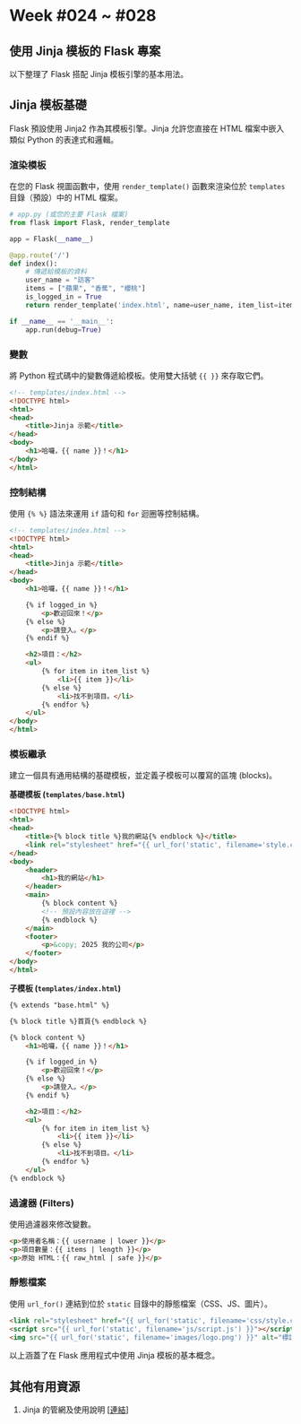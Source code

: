 # Week #024 ~ #028

## 使用 Jinja 模板的 Flask 專案

以下整理了 Flask 搭配 Jinja 模板引擎的基本用法。

## Jinja 模板基礎

Flask 預設使用 Jinja2 作為其模板引擎。Jinja 允許您直接在 HTML 檔案中嵌入類似 Python 的表達式和邏輯。

### 渲染模板

在您的 Flask 視圖函數中，使用 `render_template()` 函數來渲染位於 `templates` 目錄（預設）中的 HTML 檔案。

```python
# app.py (或您的主要 Flask 檔案)
from flask import Flask, render_template

app = Flask(__name__)

@app.route('/')
def index():
    # 傳遞給模板的資料
    user_name = "訪客"
    items = ["蘋果", "香蕉", "櫻桃"]
    is_logged_in = True
    return render_template('index.html', name=user_name, item_list=items, logged_in=is_logged_in)

if __name__ == '__main__':
    app.run(debug=True)
```

### 變數

將 Python 程式碼中的變數傳遞給模板。使用雙大括號 `{{ }}` 來存取它們。

```html
<!-- templates/index.html -->
<!DOCTYPE html>
<html>
<head>
    <title>Jinja 示範</title>
</head>
<body>
    <h1>哈囉，{{ name }}！</h1>
</body>
</html>
```

### 控制結構

使用 `{% %}` 語法來運用 `if` 語句和 `for` 迴圈等控制結構。

```html
<!-- templates/index.html -->
<!DOCTYPE html>
<html>
<head>
    <title>Jinja 示範</title>
</head>
<body>
    <h1>哈囉，{{ name }}！</h1>

    {% if logged_in %}
        <p>歡迎回來！</p>
    {% else %}
        <p>請登入。</p>
    {% endif %}

    <h2>項目：</h2>
    <ul>
        {% for item in item_list %}
            <li>{{ item }}</li>
        {% else %}
            <li>找不到項目。</li>
        {% endfor %}
    </ul>
</body>
</html>
```

### 模板繼承

建立一個具有通用結構的基礎模板，並定義子模板可以覆寫的區塊 (blocks)。

**基礎模板 (`templates/base.html`)**
```html
<!DOCTYPE html>
<html>
<head>
    <title>{% block title %}我的網站{% endblock %}</title>
    <link rel="stylesheet" href="{{ url_for('static', filename='style.css') }}">
</head>
<body>
    <header>
        <h1>我的網站</h1>
    </header>
    <main>
        {% block content %}
        <!-- 預設內容放在這裡 -->
        {% endblock %}
    </main>
    <footer>
        <p>&copy; 2025 我的公司</p>
    </footer>
</body>
</html>
```

**子模板 (`templates/index.html`)**
```html
{% extends "base.html" %}

{% block title %}首頁{% endblock %}

{% block content %}
    <h1>哈囉，{{ name }}！</h1>

    {% if logged_in %}
        <p>歡迎回來！</p>
    {% else %}
        <p>請登入。</p>
    {% endif %}

    <h2>項目：</h2>
    <ul>
        {% for item in item_list %}
            <li>{{ item }}</li>
        {% else %}
            <li>找不到項目。</li>
        {% endfor %}
    </ul>
{% endblock %}
```

### 過濾器 (Filters)

使用過濾器來修改變數。

```html
<p>使用者名稱：{{ username | lower }}</p>
<p>項目數量：{{ items | length }}</p>
<p>原始 HTML：{{ raw_html | safe }}</p>
```

### 靜態檔案

使用 `url_for()` 連結到位於 `static` 目錄中的靜態檔案（CSS、JS、圖片）。

```html
<link rel="stylesheet" href="{{ url_for('static', filename='css/style.css') }}">
<script src="{{ url_for('static', filename='js/script.js') }}"></script>
<img src="{{ url_for('static', filename='images/logo.png') }}" alt="標誌">
```

以上涵蓋了在 Flask 應用程式中使用 Jinja 模板的基本概念。

## 其他有用資源
1. Jinja 的管網及使用說明 [[連結](https://jinja.palletsprojects.com/en/stable/)]
